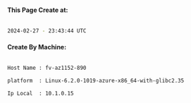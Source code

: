 
   
#### This Page Create at:

```bash

2024-02-27 - 23:43:44 UTC

```

#### Create By Machine:

```bash

Host Name : fv-az1152-890

platform  : Linux-6.2.0-1019-azure-x86_64-with-glibc2.35

Ip Local  : 10.1.0.15

```

